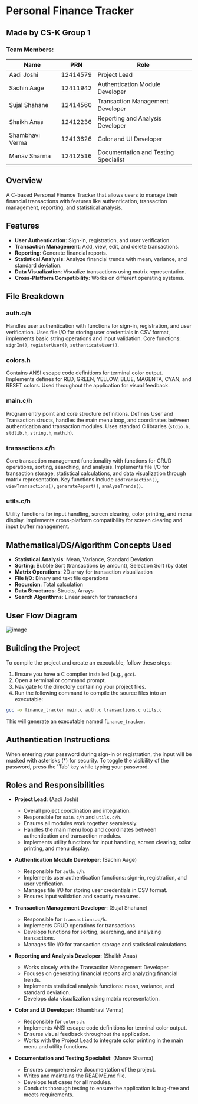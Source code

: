 ﻿# Personal Finance Tracker

## Made by CS-K Group 1

### Team Members:
| Name            | PRN       | Role                              |
|-----------------|-----------|-----------------------------------|
| Aadi Joshi      | 12414579  | Project Lead                      |
| Sachin Aage     | 12411942  | Authentication Module Developer   |
| Sujal Shahane   | 12414560  | Transaction Management Developer  |
| Shaikh Anas     | 12412236  | Reporting and Analysis Developer  |
| Shambhavi Verma | 12413626  | Color and UI Developer            |
| Manav Sharma    | 12412516  | Documentation and Testing Specialist |

## Overview
A C-based Personal Finance Tracker that allows users to manage their financial transactions with features like authentication, transaction management, reporting, and statistical analysis.

## Features
- **User Authentication**: Sign-in, registration, and user verification.
- **Transaction Management**: Add, view, edit, and delete transactions.
- **Reporting**: Generate financial reports.
- **Statistical Analysis**: Analyze financial trends with mean, variance, and standard deviation.
- **Data Visualization**: Visualize transactions using matrix representation.
- **Cross-Platform Compatibility**: Works on different operating systems.

## File Breakdown
### auth.c/h
Handles user authentication with functions for sign-in, registration, and user verification. Uses file I/O for storing user credentials in CSV format, implements basic string operations and input validation. Core functions: `signIn()`, `registerUser()`, `authenticateUser()`.

### colors.h
Contains ANSI escape code definitions for terminal color output. Implements defines for RED, GREEN, YELLOW, BLUE, MAGENTA, CYAN, and RESET colors. Used throughout the application for visual feedback.

### main.c/h
Program entry point and core structure definitions. Defines User and Transaction structs, handles the main menu loop, and coordinates between authentication and transaction modules. Uses standard C libraries (`stdio.h`, `stdlib.h`, `string.h`, `math.h`).

### transactions.c/h
Core transaction management functionality with functions for CRUD operations, sorting, searching, and analysis. Implements file I/O for transaction storage, statistical calculations, and data visualization through matrix representation. Key functions include `addTransaction()`, `viewTransactions()`, `generateReport()`, `analyzeTrends()`.

### utils.c/h
Utility functions for input handling, screen clearing, color printing, and menu display. Implements cross-platform compatibility for screen clearing and input buffer management.

## Mathematical/DS/Algorithm Concepts Used
- **Statistical Analysis**: Mean, Variance, Standard Deviation
- **Sorting**: Bubble Sort (transactions by amount), Selection Sort (by date)
- **Matrix Operations**: 2D array for transaction visualization
- **File I/O**: Binary and text file operations
- **Recursion**: Total calculation
- **Data Structures**: Structs, Arrays
- **Search Algorithms**: Linear search for transactions

## User Flow Diagram

![image](https://github.com/user-attachments/assets/1540122a-d2af-488a-bbb8-68f73672b952)


## Building the Project
To compile the project and create an executable, follow these steps:

1. Ensure you have a C compiler installed (e.g., `gcc`).
2. Open a terminal or command prompt.
3. Navigate to the directory containing your project files.
4. Run the following command to compile the source files into an executable:

```sh
gcc -o finance_tracker main.c auth.c transactions.c utils.c
```

This will generate an executable named `finance_tracker`.

## Authentication Instructions
When entering your password during sign-in or registration, the input will be masked with asterisks (*) for security. To toggle the visibility of the password, press the 'Tab' key while typing your password.

## Roles and Responsibilities
- **Project Lead**: (Aadi Joshi)
  - Overall project coordination and integration.
  - Responsible for `main.c/h` and `utils.c/h`.
  - Ensures all modules work together seamlessly.
  - Handles the main menu loop and coordinates between authentication and transaction modules.
  - Implements utility functions for input handling, screen clearing, color printing, and menu display.

- **Authentication Module Developer**: (Sachin Aage)
  - Responsible for `auth.c/h`.
  - Implements user authentication functions: sign-in, registration, and user verification.
  - Manages file I/O for storing user credentials in CSV format.
  - Ensures input validation and security measures.

- **Transaction Management Developer**: (Sujal Shahane)
  - Responsible for `transactions.c/h`.
  - Implements CRUD operations for transactions.
  - Develops functions for sorting, searching, and analyzing transactions.
  - Manages file I/O for transaction storage and statistical calculations.

- **Reporting and Analysis Developer**: (Shaikh Anas)
  - Works closely with the Transaction Management Developer.
  - Focuses on generating financial reports and analyzing financial trends.
  - Implements statistical analysis functions: mean, variance, and standard deviation.
  - Develops data visualization using matrix representation.

- **Color and UI Developer**: (Shambhavi Verma)
  - Responsible for `colors.h`.
  - Implements ANSI escape code definitions for terminal color output.
  - Ensures visual feedback throughout the application.
  - Works with the Project Lead to integrate color printing in the main menu and utility functions.

- **Documentation and Testing Specialist**: (Manav Sharma)
  - Ensures comprehensive documentation of the project.
  - Writes and maintains the README.md file.
  - Develops test cases for all modules.
  - Conducts thorough testing to ensure the application is bug-free and meets requirements.
